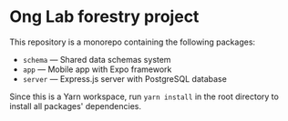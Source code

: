 # Ong Lab forestry project

This repository is a monorepo containing the following packages:
- `schema` — Shared data schemas system
- `app` — Mobile app with Expo framework
- `server` — Express.js server with PostgreSQL database

Since this is a Yarn workspace, run `yarn install` in the root directory to install all packages' dependencies.
